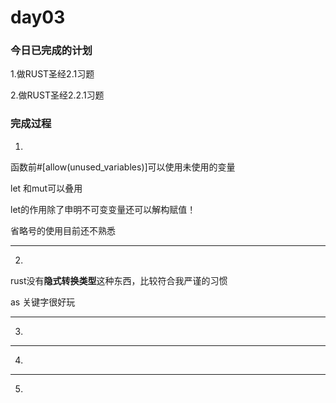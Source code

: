 # day03

### 今日已完成的计划

1.做RUST圣经2.1习题

2.做RUST圣经2.2.1习题

### 完成过程

1.

函数前#[allow(unused_variables)]可以使用未使用的变量

let 和mut可以叠用

let的作用除了申明不可变变量还可以解构赋值！

省略号的使用目前还不熟悉

---

2.

rust没有**隐式转换类型**这种东西，比较符合我严谨的习惯

as 关键字很好玩



---

3.

---

4.

---

5.
